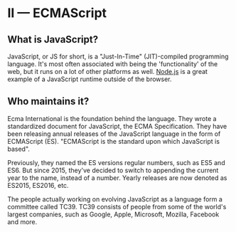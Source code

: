 # II — ECMAScript

## What is JavaScript?

JavaScript, or JS for short, is a "Just-In-Time" (JIT)-compiled programming language. It's most often associated with being the 'functionality' of the web, but it runs on a lot of other platforms as well. [Node.js](https://nodejs.org) is a great example of a JavaScript runtime outside of the browser.

## Who maintains it?

Ecma International is the foundation behind the language. They wrote a standardized document for JavaScript, the ECMA Specification. They have been releasing annual releases of the JavaScript language in the form of ECMAScript (ES). "ECMAScript is the standard upon which JavaScript is based".

Previously, they named the ES versions regular numbers, such as ES5 and ES6. But since 2015, they've decided to switch to appending the current year to the name, instead of a number. Yearly releases are now denoted as ES2015, ES2016, etc.

The people actually working on evolving JavaScript as a language form a committee called TC39. TC39 consists of people from some of the world's largest companies, such as Google, Apple, Microsoft, Mozilla, Facebook and more.
